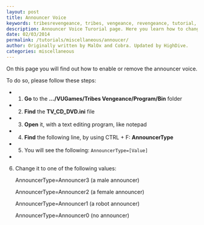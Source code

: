 ```yaml
---
layout: post
title: Announcer Voice
keywords: tribesrevengeance, tribes, vengeance, revengeance, tutorial, guide, announcer, voice, remove, change, type
description: Announcer Voice Turorial page. Here you learn how to change or remove the announcer voice.
date: 02/03/2014
permalink: /tutorials/miscellaneous/annoucer/
author: Originally written by MalOx and Cobra. Updated by HighDive.
categories: miscellaneous
---
```


On this page you will find out how to enable or remove the announcer voice.

  

To do so, please follow these steps:

- 1. **Go** to the **.../VUGames/Tribes Vengeance/Program/Bin** folder
- 2. **Find** the **TV\_CD\_DVD.ini** file
- 3. **Open** it, with a text editing program, like notepad
- 4. **Find** the following line, by using CTRL + F: **AnnouncerType**
- 5. You will see the following: `AnnouncerType=[Value]`
- 

6. Change it to one of the following values:

    AnnouncerType=Announcer3 (a male announcer)

    AnnouncerType=Announcer2 (a female announcer)

    AnnouncerType=Announcer1 (a robot announcer)

    AnnouncerType=Announcer0 (no announcer)

  
